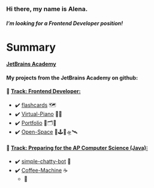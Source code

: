 ### Hi there, my name is Alena.
#### *I’m looking for a Frontend Developer position!*

# Summary

#### [JetBrains Academy](https://hyperskill.org/profile/3929743)
#### My projects from the JetBrains Academy on github:

####    :large_blue_diamond: [Track: Frontend Developer:](https://hyperskill.org/tracks/5)
-   :heavy_check_mark:  [flashcards](https://github.com/Alena2020/flashcards) 🗺
-    :heavy_check_mark:  [Virtual-Piano](https://github.com/Alena2020/Virtual-Piano) 🎹🎼  
-   :heavy_check_mark:  [Portfolio](https://github.com/Alena2020/Portfolio) 🧰🗂🌌
-    :heavy_check_mark:  [Open-Space](https://github.com/Alena2020/Open-Space) 🌌🕹🚀🛸🛰
####    :large_blue_diamond: [Track: Preparing for the AP Computer Science (Java):](https://hyperskill.org/tracks/8)

-   :heavy_check_mark: [simple-chatty-bot](https://github.com/Alena2020/simple-chatty-bot) 🤖
-   :heavy_check_mark: [Coffee-Machine](https://github.com/Alena2020/Coffee-Machine) ☕️
    -    🔭
  
       







<!--
**Alena2020/Alena2020** is a ✨ _special_ ✨ repository because its `README.md` (this file) appears on your GitHub profile.
Languages and Tools:    
Books: 
Libraries and Frameworks:  


Here are some ideas to get you started:

- 🔭 I’m currently working on ...
- 🌱 I’m currently learning ...
- 👯 I’m looking to collaborate on ...
- 🤔 I’m looking for help with ...
- 💬 Ask me about ...
- 📫 How to reach me: ...
- 😄 Pronouns: ...
- ⚡ Fun fact: ...
-->
